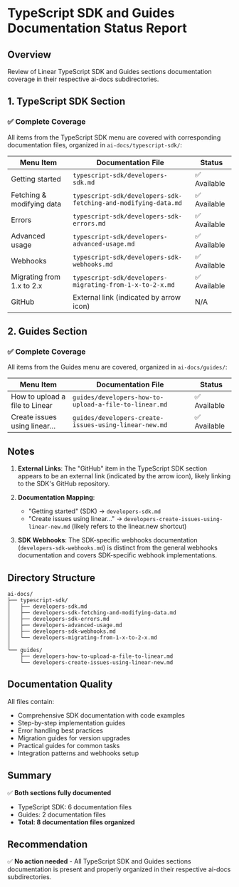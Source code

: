 # TypeScript SDK and Guides Documentation Status Report

## Overview
Review of Linear TypeScript SDK and Guides sections documentation coverage in their respective ai-docs subdirectories.

## 1. TypeScript SDK Section

### ✅ Complete Coverage

All items from the TypeScript SDK menu are covered with corresponding documentation files, organized in `ai-docs/typescript-sdk/`:

| Menu Item | Documentation File | Status |
|-----------|-------------------|---------|
| Getting started | `typescript-sdk/developers-sdk.md` | ✅ Available |
| Fetching & modifying data | `typescript-sdk/developers-sdk-fetching-and-modifying-data.md` | ✅ Available |
| Errors | `typescript-sdk/developers-sdk-errors.md` | ✅ Available |
| Advanced usage | `typescript-sdk/developers-advanced-usage.md` | ✅ Available |
| Webhooks | `typescript-sdk/developers-sdk-webhooks.md` | ✅ Available |
| Migrating from 1.x to 2.x | `typescript-sdk/developers-migrating-from-1-x-to-2-x.md` | ✅ Available |
| GitHub | External link (indicated by arrow icon) | N/A |

## 2. Guides Section

### ✅ Complete Coverage

All items from the Guides menu are covered, organized in `ai-docs/guides/`:

| Menu Item | Documentation File | Status |
|-----------|-------------------|---------|
| How to upload a file to Linear | `guides/developers-how-to-upload-a-file-to-linear.md` | ✅ Available |
| Create issues using linear... | `guides/developers-create-issues-using-linear-new.md` | ✅ Available |

## Notes

1. **External Links**: The "GitHub" item in the TypeScript SDK section appears to be an external link (indicated by the arrow icon), likely linking to the SDK's GitHub repository.

2. **Documentation Mapping**:
   - "Getting started" (SDK) → `developers-sdk.md`
   - "Create issues using linear..." → `developers-create-issues-using-linear-new.md` (likely refers to the linear.new shortcut)

3. **SDK Webhooks**: The SDK-specific webhooks documentation (`developers-sdk-webhooks.md`) is distinct from the general webhooks documentation and covers SDK-specific webhook implementations.

## Directory Structure

```
ai-docs/
├── typescript-sdk/
│   ├── developers-sdk.md
│   ├── developers-sdk-fetching-and-modifying-data.md
│   ├── developers-sdk-errors.md
│   ├── developers-advanced-usage.md
│   ├── developers-sdk-webhooks.md
│   └── developers-migrating-from-1-x-to-2-x.md
│
└── guides/
    ├── developers-how-to-upload-a-file-to-linear.md
    └── developers-create-issues-using-linear-new.md
```

## Documentation Quality

All files contain:
- Comprehensive SDK documentation with code examples
- Step-by-step implementation guides
- Error handling best practices
- Migration guides for version upgrades
- Practical guides for common tasks
- Integration patterns and webhooks setup

## Summary

✅ **Both sections fully documented**
- TypeScript SDK: 6 documentation files
- Guides: 2 documentation files
- **Total: 8 documentation files organized**

## Recommendation

✅ **No action needed** - All TypeScript SDK and Guides sections documentation is present and properly organized in their respective ai-docs subdirectories.